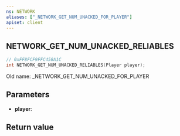 ```yaml
---
ns: NETWORK
aliases: ["_NETWORK_GET_NUM_UNACKED_FOR_PLAYER"]
apiset: client
---
```

## NETWORK_GET_NUM_UNACKED_RELIABLES

```c
// 0xFF8FCF9FFC458A1C
int NETWORK_GET_NUM_UNACKED_RELIABLES(Player player);
```

Old name: _NETWORK_GET_NUM_UNACKED_FOR_PLAYER

## Parameters
* **player**:

## Return value

